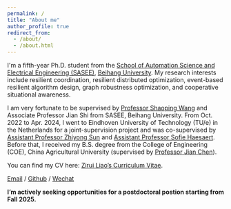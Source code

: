 ```yaml
---
permalink: /
title: "About me"
author_profile: true
redirect_from: 
  - /about/
  - /about.html
---
```


I'm a fifth-year Ph.D. student from the [School of Automation Science and Electrical Engineering (SASEE)](http://dept3.buaa.edu.cn/), [Beihang University](https://www.buaa.edu.cn/). My research interests include resilient coordination, resilient distributed optimization, event-based resilient algorithm design, graph robustness optimization, and cooperative situational awareness.

I am very fortunate to be supervised by [Professor Shaoping Wang](https://shi.buaa.edu.cn/wangshaoping/zh_CN/index.htm) and Associate Professor Jian Shi from SASEE, Beihang University. From Oct. 2022 to Apr. 2024, I went to Eindhoven University of Technology (TU/e) in the Netherlands for a joint-supervision project and was co-supervised by [Assistant Professor Zhiyong Sun](https://sites.google.com/view/zhiyong-sun/home) and [Assistant Professor Sofie Haesaert](https://www.sofiehaesaert.com/). Before that, I received my B.S. degree from the College of Engineering (COE), China Agricultural University (supervised by [Professor Jian Chen](https://faculty.cau.edu.cn/cj100/)).

You can find my CV here: [Zirui Liao’s Curriculum Vitae](../assets/Curriculum_Vitae.pdf).

[Email](mailto:by2003110@buaa.edu.cn) / [Github](https://github.com/ZiruiLiao) / [Wechat](../images/wechat.jpg)

**I’m actively seeking opportunities for a postdoctoral postion starting from Fall 2025.**

